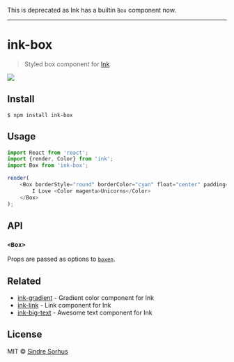 This is deprecated as Ink has a builtin `Box` component now.

---

# ink-box

> Styled box component for [Ink](https://github.com/vadimdemedes/ink)

![](screenshot.png)


## Install

```
$ npm install ink-box
```


## Usage

```js
import React from 'react';
import {render, Color} from 'ink';
import Box from 'ink-box';

render(
	<Box borderStyle="round" borderColor="cyan" float="center" padding={1}>
		I Love <Color magenta>Unicorns</Color>
	</Box>
);
```


## API

### `<Box>`

Props are passed as options to [`boxen`](https://github.com/sindresorhus/boxen#options).


## Related

- [ink-gradient](https://github.com/sindresorhus/ink-gradient) - Gradient color component for Ink
- [ink-link](https://github.com/sindresorhus/ink-link) - Link component for Ink
- [ink-big-text](https://github.com/sindresorhus/ink-big-text) - Awesome text component for Ink


## License

MIT © [Sindre Sorhus](https://sindresorhus.com)
